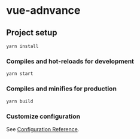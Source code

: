 # vue-adnvance

## Project setup

```
yarn install
```

### Compiles and hot-reloads for development

```
yarn start
```

### Compiles and minifies for production

```
yarn build
```

### Customize configuration

See [Configuration Reference](https://cli.vuejs.org/config/).
